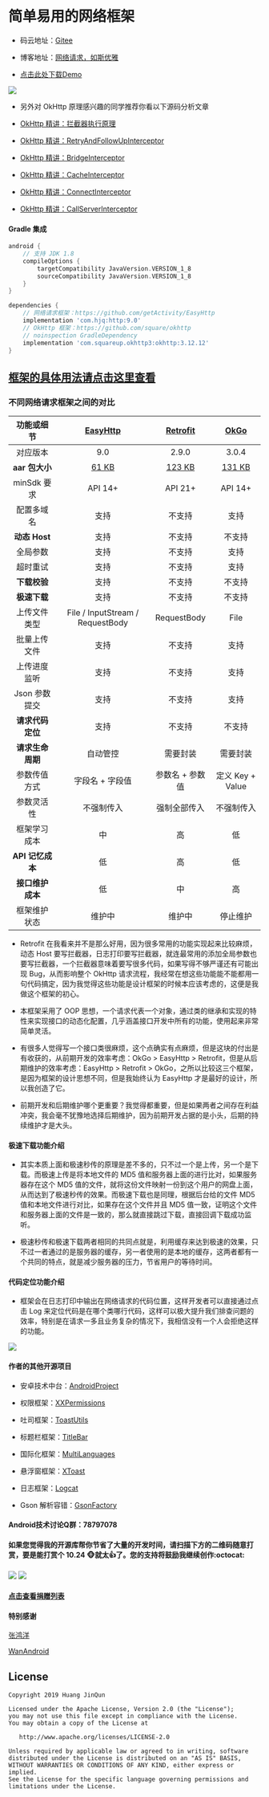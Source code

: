 # 简单易用的网络框架

* 码云地址：[Gitee](https://gitee.com/getActivity/EasyHttp)

* 博客地址：[网络请求，如斯优雅](https://www.jianshu.com/p/93cd59dec002)

* [点击此处下载Demo](EasyHttp.apk)

![](EasyHttp.jpg)

* 另外对 OkHttp 原理感兴趣的同学推荐你看以下源码分析文章

 * [OkHttp 精讲：拦截器执行原理](https://www.jianshu.com/p/e0f324fd9411)

 * [OkHttp 精讲：RetryAndFollowUpInterceptor](https://www.jianshu.com/p/40636d32cb67)

 * [OkHttp 精讲：BridgeInterceptor](https://www.jianshu.com/p/fab2d74de900)

 * [OkHttp 精讲：CacheInterceptor](https://www.jianshu.com/p/44fad764c0ae)

 * [OkHttp 精讲：ConnectInterceptor](https://www.jianshu.com/p/a3a774fdff4f)

 * [OkHttp 精讲：CallServerInterceptor](https://www.jianshu.com/p/aa77af6251ff)

#### Gradle 集成

```groovy
android {
    // 支持 JDK 1.8
    compileOptions {
        targetCompatibility JavaVersion.VERSION_1_8
        sourceCompatibility JavaVersion.VERSION_1_8
    }
}

dependencies {
    // 网络请求框架：https://github.com/getActivity/EasyHttp
    implementation 'com.hjq:http:9.0'
    // OkHttp 框架：https://github.com/square/okhttp
    // noinspection GradleDependency
    implementation 'com.squareup.okhttp3:okhttp:3.12.12'
}
```
            
## [框架的具体用法请点击这里查看](HelpDoc.md)

### 不同网络请求框架之间的对比

|  功能或细节  | [EasyHttp](https://github.com/getActivity/EasyHttp) | [Retrofit](https://github.com/square/retrofit) | [OkGo](https://github.com/jeasonlzy/okhttp-OkGo) |
| :----: | :------: |  :-----: |  :-----: |
|    对应版本  |  9.0 |  2.9.0  |  3.0.4    |
|    **aar 包大小**  |  [61 KB](https://bintray.com/getactivity/maven/http#files/com/hjq/http)  | [123 KB](https://bintray.com/bintray/jcenter/com.squareup.retrofit2%3Aretrofit#files)  |  [131 KB](https://bintray.com/jeasonlzy/maven/okgo#files/com/lzy/net/okgo)  |
|    minSdk 要求  |  API 14+ |  API 21+  |  API 14+   |
|    配置多域名  |  支持  |  不支持  |   支持   |
|    **动态 Host**  |  支持  |  不支持  |   不支持   |
|    全局参数   |  支持  |  不支持  |    支持   |
|    超时重试   |  支持  |  不支持  |    支持   |
|    **下载校验**   |  支持  |  不支持  |   不支持  |
|    **极速下载**   |  支持  |  不支持  |   不支持  |
|    上传文件类型   | File / InputStream / RequestBody | RequestBody |  File  |
|    批量上传文件   |  支持  |   不支持   |    支持    |
|    上传进度监听   |  支持  |   不支持   |    支持    |
|    Json 参数提交  |  支持  |   不支持   |    支持   |
|    **请求代码定位**   |  支持  |   不支持   |    不支持    |
|    **请求生命周期**  | 自动管控 |   需要封装  |   需要封装  |
|    参数传值方式  |  字段名 + 字段值  | 参数名 + 参数值 |  定义 Key + Value  |
|    参数灵活性  | 不强制传入 | 强制全部传入 |   不强制传入 |
|    框架学习成本   |    中    |     高    |    低    |
|    **API 记忆成本**  |    低    |     高    |    低    | 
|    **接口维护成本**   |   低     |     中    |    高    |
|    框架维护状态   |  维护中  |   维护中   |   停止维护  |

* Retrofit 在我看来并不是那么好用，因为很多常用的功能实现起来比较麻烦，动态 Host 要写拦截器，日志打印要写拦截器，就连最常用的添加全局参数也要写拦截器，一个拦截器意味着要写很多代码，如果写得不够严谨还有可能出现 Bug，从而影响整个 OkHttp 请求流程，我经常在想这些功能能不能都用一句代码搞定，因为我觉得这些功能是设计框架的时候本应该考虑的，这便是我做这个框架的初心。

* 本框架采用了 OOP 思想，一个请求代表一个对象，通过类的继承和实现的特性来实现接口的动态化配置，几乎涵盖接口开发中所有的功能，使用起来非常简单灵活。

* 有很多人觉得写一个接口类很麻烦，这个点确实有点麻烦，但是这块的付出是有收获的，从前期开发的效率考虑：OkGo > EasyHttp > Retrofit，但是从后期维护的效率考虑：EasyHttp > Retrofit > OkGo，之所以比较这三个框架，是因为框架的设计思想不同，但是我始终认为 EasyHttp 才是最好的设计，所以我创造了它。

* 前期开发和后期维护哪个更重要？我觉得都重要，但是如果两者之间存在利益冲突，我会毫不犹豫地选择后期维护，因为前期开发占据的是小头，后期的持续维护才是大头。

#### 极速下载功能介绍

* 其实本质上面和极速秒传的原理是差不多的，只不过一个是上传，另一个是下载。而极速上传是将本地文件的 MD5 值和服务器上面的进行比对，如果服务器存在这个 MD5 值的文件，就将这份文件映射一份到这个用户的网盘上面，从而达到了极速秒传的效果。而极速下载也是同理，根据后台给的文件 MD5 值和本地文件进行对比，如果存在这个文件并且 MD5 值一致，证明这个文件和服务器上面的文件是一致的，那么就直接跳过下载，直接回调下载成功监听。

* 极速秒传和极速下载两者相同的共同点就是，利用缓存来达到极速的效果，只不过一者通过的是服务器的缓存，另一者使用的是本地的缓存，这两者都有一个共同的特点，就是减少服务器的压力，节省用户的等待时间。

#### 代码定位功能介绍

* 框架会在日志打印中输出在网络请求的代码位置，这样开发者可以直接通过点击 Log 来定位代码是在哪个类哪行代码，这样可以极大提升我们排查问题的效率，特别是在请求一多且业务复杂的情况下，我相信没有一个人会拒绝这样的功能。

![](RequestCode.png)

#### 作者的其他开源项目

* 安卓技术中台：[AndroidProject](https://github.com/getActivity/AndroidProject)

* 权限框架：[XXPermissions](https://github.com/getActivity/XXPermissions)

* 吐司框架：[ToastUtils](https://github.com/getActivity/ToastUtils)

* 标题栏框架：[TitleBar](https://github.com/getActivity/TitleBar)

* 国际化框架：[MultiLanguages](https://github.com/getActivity/MultiLanguages)

* 悬浮窗框架：[XToast](https://github.com/getActivity/XToast)

* 日志框架：[Logcat](https://github.com/getActivity/Logcat)

* Gson 解析容错：[GsonFactory](https://github.com/getActivity/GsonFactory)

#### Android技术讨论Q群：78797078

#### 如果您觉得我的开源库帮你节省了大量的开发时间，请扫描下方的二维码随意打赏，要是能打赏个 10.24 :monkey_face:就太:thumbsup:了。您的支持将鼓励我继续创作:octocat:

![](https://raw.githubusercontent.com/getActivity/Donate/master/picture/pay_ali.png) ![](https://raw.githubusercontent.com/getActivity/Donate/master/picture/pay_wechat.png)

#### [点击查看捐赠列表](https://github.com/getActivity/Donate)

#### 特别感谢

[张鸿洋](https://github.com/hongyangAndroid)

[WanAndroid](https://www.wanandroid.com/)

## License

```text
Copyright 2019 Huang JinQun

Licensed under the Apache License, Version 2.0 (the "License");
you may not use this file except in compliance with the License.
You may obtain a copy of the License at

   http://www.apache.org/licenses/LICENSE-2.0

Unless required by applicable law or agreed to in writing, software
distributed under the License is distributed on an "AS IS" BASIS,
WITHOUT WARRANTIES OR CONDITIONS OF ANY KIND, either express or implied.
See the License for the specific language governing permissions and
limitations under the License.
```